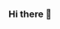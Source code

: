 ### Hi there 👋

<!--
**Frisscord/Frisscord** is a ✨ _special_ ✨ repository because its `README.md` (this file) appears on your GitHub profile.

Here are some ideas to get you started:

- 🔭 I’m currently working on Gamesucht Bot
- 🌱 I’m currently learning Python and learning general programming skills
- 👯 I’m looking to collaborate on ...
- 🤔 I’m looking for help with ...
- 💬 Ask me about ...
- 📫 How to reach me: Discord: Frisscord.exe
- 😄 Pronouns: ...
- ⚡ Fun fact: ...
-->
